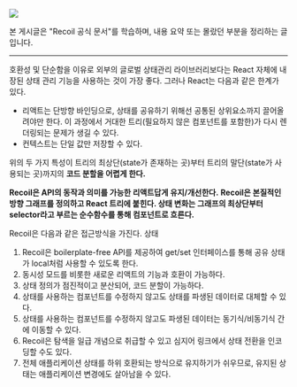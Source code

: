 ![](https://i.imgur.com/1SikjgK.png)

본 게시글은 "Recoil 공식 문서"를 학습하며, 내용 요약 또는 몰랐던 부분을 정리하는 글 입니다.

---

호환성 및 단순함을 이유로 외부의 글로벌 상태관리 라이브러리보다는 React 자체에 내장된 상태 관리 기능을 사용하는 것이 가장 좋다. 그러나 React는 다음과 같은 한계가 있다.

- 리액트는 단방향 바인딩으로, 상태를 공유하기 위해선 공통된 상위요소까지 끌어올려야만 한다. 이 과정에서 거대한 트리(필요하지 않은 컴포넌트를 포함한)가 다시 렌더링되는 문제가 생길 수 있다.
- 컨텍스트는 단일 값만 저장할 수 있다.

위의 두 가지 특성이 트리의 최상단(state가 존재하는 곳)부터 트리의 말단(state가 사용되는 곳)까지의 **코드 분할을 어렵게 한다.**

**Recoil은 API의 동작과 의미를 가능한 리액트답게 유지/개선한다.**
**Recoil은 본질적인 방향 그래프를 정의하고 React 트리에 붙힌다. 상태 변화는 그래프의 최상단부터 selector라고 부르는 순수함수를 통해 컴포넌트로 흐른다.**

Recoil은 다음과 같은 접근방식을 가진다.
상태

1. Recoil은 boilerplate-free API를 제공하여 get/set 인터페이스를 통해 공유 상태가 local처럼 사용할 수 있도록 한다.
2. 동시성 모드를 비롯한 새로운 리액트의 기능과 호환이 가능하다.
3. 상태 정의가 점진적이고 분산되어, 코드 분할이 가능하다.
4. 상태를 사용하는 컴포넌트를 수정하지 않고도 상태를 파생된 데이터로 대체할 수 있다.
5. 상태를 사용하는 컴포넌트를 수정하지 않고도 파생된 데이터는 동기식/비동기식 간에 이동할 수 있다.
6. Recoil은 탐색을 일급 개념으로 취급할 수 있고 심지어 링크에서 상태 전환을 인코딩할 수도 있다.
7. 전체 애플리케이션 상태를 하위 호환되는 방식으로 유지하기가 쉬우므로, 유지된 상태는 애플리케이션 변경에도 살아남을 수 있다.
